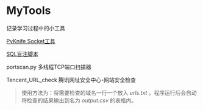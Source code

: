 # MyTools
记录学习过程中的小工具

[PyKnife Socket工具](https://github.com/f1tz/PyKnife)

[SQL盲注脚本](https://github.com/f1tz/SQLi-Boolean)

portscan.py  多线程TCP端口扫描器

Tencent_URL_check  腾讯网址安全中心-网站安全检查

> 使用方法为：将需要检查的域名一行一个放入 *urls.txt* ，程序运行后会自动将检查的结果输出到名为 *output.csv* 的表格内。
